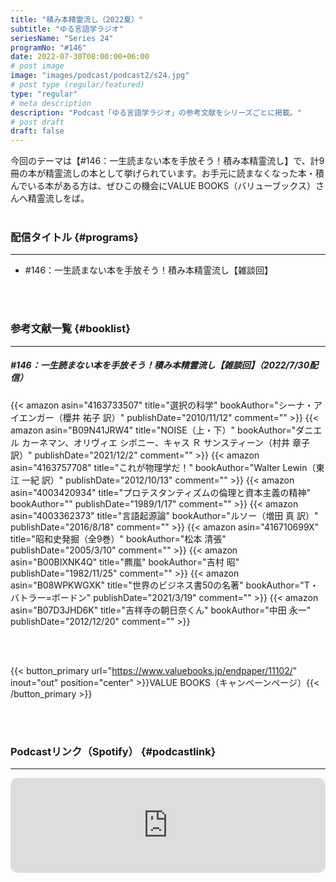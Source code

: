 ```yaml
---
title: "積み本精霊流し（2022夏）"
subtitle: "ゆる言語学ラジオ"
seriesName: "Series 24"
programNo: "#146"
date: 2022-07-30T08:00:00+06:00
# post image
image: "images/podcast/podcast2/s24.jpg"
# post type (regular/featured)
type: "regular"
# meta description
description: "Podcast「ゆる言語学ラジオ」の参考文献をシリーズごとに掲載。"
# post draft
draft: false
---
```


今回のテーマは【#146：一生読まない本を手放そう！積み本精霊流し】で、計9冊の本が精霊流しの本として挙げられています。お手元に読まなくなった本・積んでいる本がある方は、ぜひこの機会にVALUE BOOKS（バリューブックス）さんへ精霊流しをば。<br>
<br>


### 配信タイトル {#programs}
<hr>

* #146：一生読まない本を手放そう！積み本精霊流し【雑談回】

<br>
<br>

### 参考文献一覧 {#booklist}
<hr>

##### #146：一生読まない本を手放そう！積み本精霊流し【雑談回】（2022/7/30配信）
{{< amazon asin="4163733507" title="選択の科学" bookAuthor="シーナ・アイエンガー（櫻井 祐子 訳）" publishDate="2010/11/12" comment="" >}}
{{< amazon asin="B09N41JRW4" title="NOISE（上・下）" bookAuthor="ダニエル カーネマン、オリヴィエ シボニー、キャス Ｒ サンスティーン（村井 章子 訳）" publishDate="2021/12/2" comment="" >}}
{{< amazon asin="4163757708" title="これが物理学だ！" bookAuthor="Walter Lewin（東江 一紀 訳）" publishDate="2012/10/13" comment="" >}}
{{< amazon asin="4003420934" title="プロテスタンティズムの倫理と資本主義の精神" bookAuthor="" publishDate="1989/1/17" comment="" >}}
{{< amazon asin="4003362373" title="言語起源論" bookAuthor="ルソー（増田 真 訳）" publishDate="2016/8/18" comment="" >}}
{{< amazon asin="416710699X" title="昭和史発掘（全9巻）" bookAuthor="松本 清張" publishDate="2005/3/10" comment="" >}}
{{< amazon asin="B00BIXNK4Q" title="羆嵐" bookAuthor="吉村 昭" publishDate="1982/11/25" comment="" >}}
{{< amazon asin="B08WPKWGXK" title="世界のビジネス書50の名著" bookAuthor="T・バトラー=ボードン" publishDate="2021/3/19" comment="" >}}
{{< amazon asin="B07D3JHD6K" title="吉祥寺の朝日奈くん" bookAuthor="中田 永一" publishDate="2012/12/20" comment="" >}}


<br>
<br>

{{< button_primary url="https://www.valuebooks.jp/endpaper/11102/" inout="out" position="center" >}}VALUE BOOKS（キャンペーンページ）{{< /button_primary >}}

<br>
<br>

### Podcastリンク（Spotify） {#podcastlink}
<hr>

<iframe style="border-radius:12px" src="https://open.spotify.com/embed/episode/5ykdiCvQUwTYAnZtMmmDPw?utm_source=generator" width="100%" height="152" frameBorder="0" allowfullscreen="" allow="autoplay; clipboard-write; encrypted-media; fullscreen; picture-in-picture"></iframe>